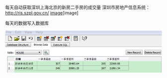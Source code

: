每天自动获取深圳上海北京的新房二手房的成交量
深圳市房地产信息系统：http://ris.szpl.gov.cn/
[image](http://www.30daydo.com/uploads/article/20161012/a174e3e3ea03c9c2f275c2c05ea83dd3.PNG)[image]

每天的数据写入数据库

![写入数据库](resource/pic1.PNG)
